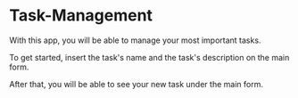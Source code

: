 # Task-Management

With this app, you will be able to manage your most important tasks.

To get started, insert the task's name and the task's description on the main form.

After that, you will be able to see your new task under the main form.
